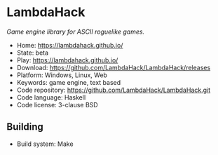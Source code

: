 # LambdaHack

_Game engine library for ASCII roguelike games._

- Home: https://lambdahack.github.io/
- State: beta
- Play: https://lambdahack.github.io/
- Download: https://github.com/LambdaHack/LambdaHack/releases
- Platform: Windows, Linux, Web
- Keywords: game engine, text based
- Code repository: https://github.com/LambdaHack/LambdaHack.git
- Code language: Haskell
- Code license: 3-clause BSD

## Building

- Build system: Make

